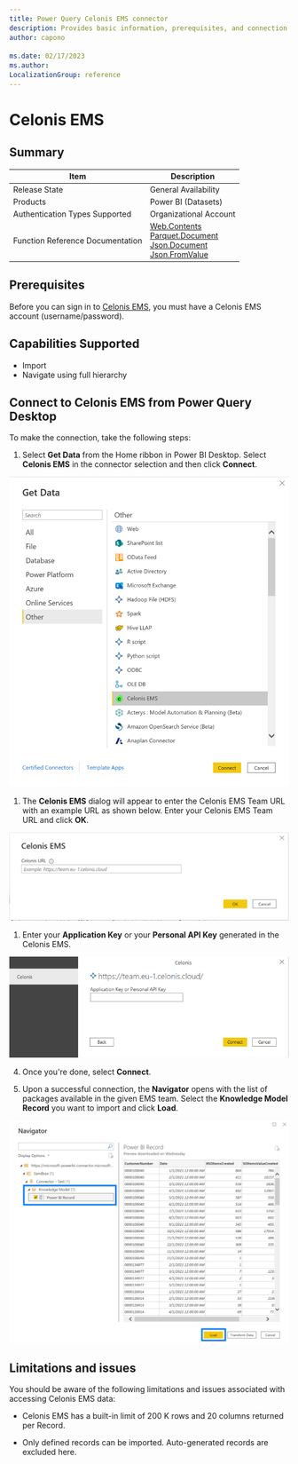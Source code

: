 ```yaml
---
title: Power Query Celonis EMS connector
description: Provides basic information, prerequisites, and connection steps for Celonis EMS
author: capono

ms.date: 02/17/2023 
ms.author: 
LocalizationGroup: reference
---
```


# Celonis EMS

  

## Summary

| Item | Description |
| ---- | ----------- |
| Release State | General Availability |
| Products | Power BI (Datasets) |
| Authentication Types Supported | Organizational Account |
| Function Reference Documentation | [Web.Contents](https://learn.microsoft.com/en-us/powerquery-m/web-contents) </br> [Parquet.Document](xxx) </br> [Json.Document](https://learn.microsoft.com/en-us/powerquery-m/json-document) </br> [Json.FromValue](https://learn.microsoft.com/en-us/powerquery-m/json-fromvalue)|

  

## Prerequisites

Before you can sign in to [Celonis EMS](https://www.celonis.com/ems/platform/?utm_source=google&utm_medium=cpc&utm_campaign=evergreen&utm_content=en_maxconvvalueems_platform_eta&creative=605673291817&keyword=celonis%20ems&matchtype=e&network=g&device=c&_bt=605673291817&_bk=celonis%20ems&_bm=e&_bn=g&_bg=134342462066&gclid=CjwKCAjw1ICZBhAzEiwAFfvFhD5aEPA6iavBUsBG1p0WeGEVi9OF5qcOaohHqNgpbuWa-f9ZHwCtHhoCSqYQAvD_BwE), you must have a Celonis EMS account (username/password).


## Capabilities Supported

* Import
* Navigate using full hierarchy

  

## Connect to Celonis EMS from Power Query Desktop

  

To make the connection, take the following steps:

1. Select **Get Data** from the Home ribbon in Power BI Desktop. Select **Celonis EMS** in the connector selection and then click **Connect**.

  

![Get Data](media/celonis-ems/get-data.png)

  

1. The **Celonis EMS** dialog will appear to enter the Celonis EMS Team URL with an example URL as shown below. Enter your Celonis EMS Team URL and click **OK**.

![Set URL](media/celonis-ems/set-url.png)

  

1. Enter your **Application Key** or your **Personal API Key** generated in the Celonis EMS.

![Authentication](media/celonis-ems/authentication.png)

  
4. Once you're done, select **Connect**.

  
5. Upon a successful connection, the **Navigator** opens with the list of packages available in the given EMS team. Select the **Knowledge Model Record** you want to import and click **Load**.

![Navigator](media/celonis-ems/navigator.png)

## Limitations and issues

You should be aware of the following limitations and issues associated with accessing Celonis EMS data:

* Celonis EMS has a built-in limit of 200 K rows and 20 columns returned per Record.

* Only defined records can be imported. Auto-generated records are excluded here.

